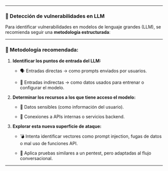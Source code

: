 
---

### 🔎 Detección de vulnerabilidades en LLM

Para identificar vulnerabilidades en modelos de lenguaje grandes (LLM), se recomienda seguir una **metodología estructurada**:

---

### 🧭 Metodología recomendada:

1. **Identificar los puntos de entrada del LLM:**
    
    - 🗣️ Entradas directas → como prompts enviados por usuarios.
        
    - 🧠 Entradas indirectas → como datos usados para entrenar o configurar el modelo.
        
2. **Determinar los recursos a los que tiene acceso el modelo:**
    
    - 🧾 Datos sensibles (como información del usuario).
        
    - 🔗 Conexiones a APIs internas o servicios backend.
        
3. **Explorar esta nueva superficie de ataque:**
    
    - 💣 Intenta identificar vectores como prompt injection, fugas de datos o mal uso de funciones API.
        
    - 🧪 Aplica pruebas similares a un pentest, pero adaptadas al flujo conversacional.
        

---

